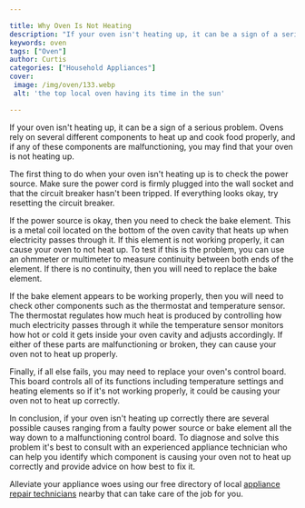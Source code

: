 ```yaml
---

title: Why Oven Is Not Heating
description: "If your oven isn't heating up, it can be a sign of a serious problem. Ovens rely on several different components to heat up and co...learn more"
keywords: oven
tags: ["Oven"]
author: Curtis
categories: ["Household Appliances"]
cover: 
 image: /img/oven/133.webp
 alt: 'the top local oven having its time in the sun'

---
```


If your oven isn't heating up, it can be a sign of a serious problem. Ovens rely on several different components to heat up and cook food properly, and if any of these components are malfunctioning, you may find that your oven is not heating up.

The first thing to do when your oven isn't heating up is to check the power source. Make sure the power cord is firmly plugged into the wall socket and that the circuit breaker hasn't been tripped. If everything looks okay, try resetting the circuit breaker.

If the power source is okay, then you need to check the bake element. This is a metal coil located on the bottom of the oven cavity that heats up when electricity passes through it. If this element is not working properly, it can cause your oven to not heat up. To test if this is the problem, you can use an ohmmeter or multimeter to measure continuity between both ends of the element. If there is no continuity, then you will need to replace the bake element.

If the bake element appears to be working properly, then you will need to check other components such as the thermostat and temperature sensor. The thermostat regulates how much heat is produced by controlling how much electricity passes through it while the temperature sensor monitors how hot or cold it gets inside your oven cavity and adjusts accordingly. If either of these parts are malfunctioning or broken, they can cause your oven not to heat up properly.

Finally, if all else fails, you may need to replace your oven's control board. This board controls all of its functions including temperature settings and heating elements so if it's not working properly, it could be causing your oven not to heat up correctly. 

In conclusion, if your oven isn't heating up correctly there are several possible causes ranging from a faulty power source or bake element all the way down to a malfunctioning control board. To diagnose and solve this problem it's best to consult with an experienced appliance technician who can help you identify which component is causing your oven not to heat up correctly and provide advice on how best to fix it.

Alleviate your appliance woes using our free directory of local <a href="/pages/appliance-repair-technicians/">appliance repair technicians</a> nearby that can take care of the job for you.